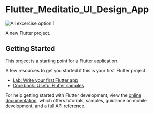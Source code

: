 # Flutter_Meditatio_UI_Design_App
![All excercise  option 1](https://github.com/ahmedmohamedSE/Flutter_Meditatio_UI_Design_App/assets/150426333/e32924d7-3aa6-45c9-b310-99ac140b0f98)


A new Flutter project.

## Getting Started

This project is a starting point for a Flutter application.

A few resources to get you started if this is your first Flutter project:

- [Lab: Write your first Flutter app](https://docs.flutter.dev/get-started/codelab)
- [Cookbook: Useful Flutter samples](https://docs.flutter.dev/cookbook)

For help getting started with Flutter development, view the
[online documentation](https://docs.flutter.dev/), which offers tutorials,
samples, guidance on mobile development, and a full API reference.
